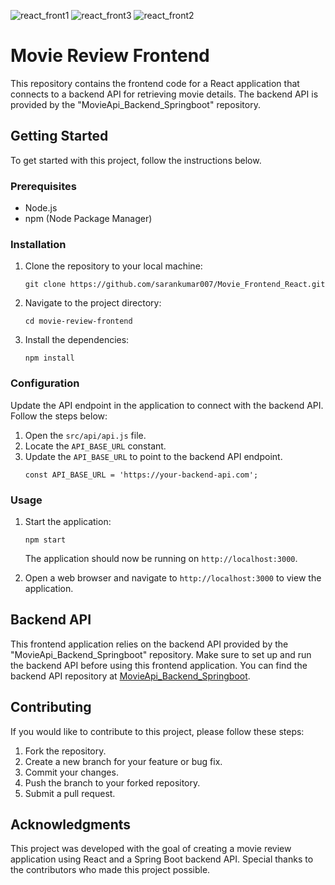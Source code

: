 ![react_front1](https://github.com/sarankumar007/Movie_Frontend_React/assets/93342856/e9e1b9a4-3da6-4be2-b145-0504568cb22f)
![react_front3](https://github.com/sarankumar007/Movie_Frontend_React/assets/93342856/53d49c81-5bb1-4acb-8601-50465800ff35)
![react_front2](https://github.com/sarankumar007/Movie_Frontend_React/assets/93342856/dddf3b90-48bf-4cd6-a139-027005392a40)

# Movie Review Frontend

This repository contains the frontend code for a React application that connects to a backend API for retrieving movie details. The backend API is provided by the "MovieApi_Backend_Springboot" repository.

## Getting Started

To get started with this project, follow the instructions below.

### Prerequisites

- Node.js
- npm (Node Package Manager)

### Installation

1. Clone the repository to your local machine:

   ```
   git clone https://github.com/sarankumar007/Movie_Frontend_React.git
   ```

2. Navigate to the project directory:

   ```
   cd movie-review-frontend
   ```

3. Install the dependencies:

   ```
   npm install
   ```

### Configuration

Update the API endpoint in the application to connect with the backend API. Follow the steps below:

1. Open the `src/api/api.js` file.
2. Locate the `API_BASE_URL` constant.
3. Update the `API_BASE_URL` to point to the backend API endpoint.
   ```
   const API_BASE_URL = 'https://your-backend-api.com';
   ```

### Usage

1. Start the application:

   ```
   npm start
   ```

   The application should now be running on `http://localhost:3000`.

2. Open a web browser and navigate to `http://localhost:3000` to view the application.

## Backend API

This frontend application relies on the backend API provided by the "MovieApi_Backend_Springboot" repository. Make sure to set up and run the backend API before using this frontend application. You can find the backend API repository at [MovieApi_Backend_Springboot](https://github.com/sarankumar007/MovieApi_Backend_Springboot).

## Contributing

If you would like to contribute to this project, please follow these steps:

1. Fork the repository.
2. Create a new branch for your feature or bug fix.
3. Commit your changes.
4. Push the branch to your forked repository.
5. Submit a pull request.



## Acknowledgments

This project was developed with the goal of creating a movie review application using React and a Spring Boot backend API. Special thanks to the contributors who made this project possible.
